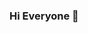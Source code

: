 ### Hi Everyone 👋

<!--
**christam1987/christam1987** is a ✨ _special_ ✨ repository because its `README.md` (this file) appears on your GitHub profile.

Here are some ideas to get you started:

- 🔭 I’m currently working on laptop
- 🌱 I’m currently learning code
- 👯 I’m looking to collaborate on friend
- 🤔 I’m looking for help with everybody
- 💬 Ask me about ...
- 📫 How to reach me: ...
- 😄 Pronouns: ...
- ⚡ Fun fact: ...
-->
